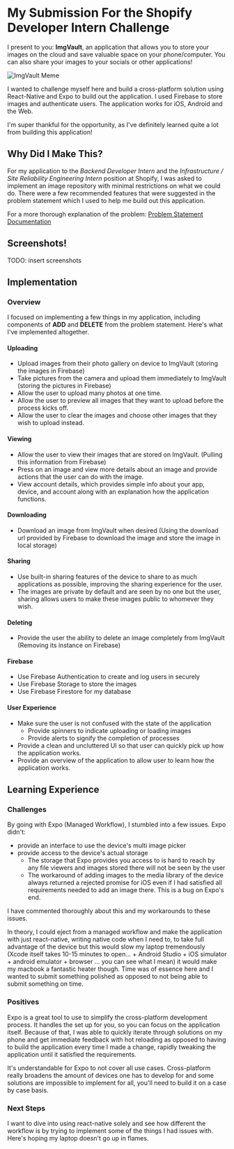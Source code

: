 # My Submission For the Shopify Developer Intern Challenge

I present to you: **ImgVault**, an application that allows you to store your images on the cloud and save valuable space on your phone/computer. You can also share your images to your socials or other applications!

![ImgVault Meme]()

I wanted to challenge myself here and build a cross-platform solution using React-Native and Expo to build out the application. I used Firebase to store images and authenticate users. The application works for iOS, Android and the Web.

I'm super thankful for the opportunity, as I've definitely learned quite a lot from building this application!

## Why Did I Make This?

For my application to the *Backend Developer Intern* and the *Infrastructure / Site Reliability Engineering Intern* position at Shopify,
I was asked to implement an image repository with minimal restrictions on what we could do. There were a few recommended features that were suggested in the problem statement which I used to help me build out this application.

For a more thorough explanation of the problem: [Problem Statement Documentation](https://docs.google.com/document/d/1ZKRywXQLZWOqVOHC4JkF3LqdpO3Llpfk_CkZPR8bjak/edit)

## Screenshots!
TODO: insert screenshots

## Implementation
### Overview

I focused on implementing a few things in my application, including components of **ADD** and **DELETE** from the problem statement. Here's what I've implemented altogether.

#### Uploading
- Upload images from their photo gallery on device to ImgVault (storing the images in Firebase)
- Take pictures from the camera and upload them immediately to ImgVault (storing the pictures in Firebase)
- Allow the user to upload many photos at one time.
- Allow the user to preview all images that they want to upload before the process kicks off.
- Allow the user to clear the images and choose other images that they wish to upload instead.

#### Viewing
- Allow the user to view their images that are stored on ImgVault. (Pulling this information from Firebase)
- Press on an image and view more details about an image and provide actions that the user can do with the image.
- View account details, which provides simple info about your app, device, and account along with an explanation how the application functions.

#### Downloading
- Download an image from ImgVault when desired (Using the download url provided by Firebase to download the image and store the image in local storage)

#### Sharing
- Use built-in sharing features of the device to share to as much applications as possible, improving the sharing experience for the user.
- The images are private by default and are seen by no one but the user, sharing allows users to make these images public to whomever they wish.

#### Deleting
- Provide the user the ability to delete an image completely from ImgVault (Removing its instance on Firebase)

#### Firebase
- Use Firebase Authentication to create and log users in securely
- Use Firebase Storage to store the images
- Use Firebase Firestore for my database

#### User Experience
- Make sure the user is not confused with the state of the application
  - Provide spinners to indicate uploading or loading images
  - Provide alerts to signify the completion of processes
- Provide a clean and uncluttered UI so that user can quickly pick up how the application works.
- Provide an overview of the application to allow user to learn how the application works.

## Learning Experience

### Challenges

By going with Expo (Managed Workflow), I stumbled into a few issues. Expo didn't:
- provide an interface to use the device's multi image picker
- provide access to the device's actual storage
  - The storage that Expo provides you access to is hard to reach by any file viewers and images stored there will not be seen by the user
  - The workaround of adding images to the media library of the device always returned a rejected promise for iOS even if I had satisfied all requirements needed to add an image there. This is a bug on Expo's end.

I have commented thoroughly about this and my workarounds to these issues.

In theory, I could eject from a managed workflow and make the application with just react-native, writing native code when I need to, to take full advantage of the device but this would slow my laptop tremendously (Xcode itself takes 10-15 minutes to open... + Android Studio + iOS simulator + android emulator + browser ... you can see what I mean) it would make my macbook a fantastic heater though. Time was of essence here and I wanted to submit something polished as opposed to not being able to submit something on time.

### Positives

Expo is a great tool to use to simplify the cross-platform development process. It handles the set up for you, so you can focus on the application itself. Because of that, I was able to quickly iterate through solutions on my phone and get immediate feedback with hot reloading as opposed to having to build the application every time I made a change, rapidly tweaking the application until it satisfied the requirements. 

It's understandable for Expo to not cover all use cases. Cross-platform really broadens the amount of devices one has to develop for and some solutions are impossible to implement for all, you'll need to build it on a case by case basis.

### Next Steps

I want to dive into using react-native solely and see how different the workflow is by trying to implement some of the things I had issues with. Here's hoping my laptop doesn't go up in flames.
